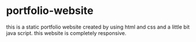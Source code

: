 # portfolio-website
this is a static portfolio website created by using html and css and a little bit java script.
this website is completely responsive.
